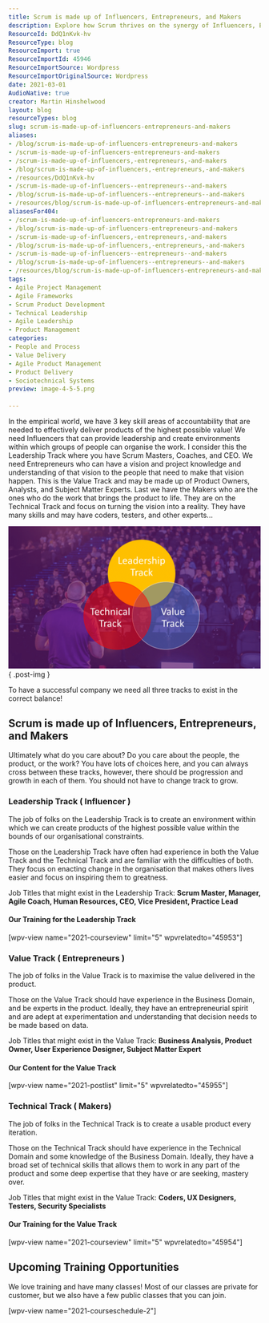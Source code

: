 ```yaml
---
title: Scrum is made up of Influencers, Entrepreneurs, and Makers
description: Explore how Scrum thrives on the synergy of Influencers, Entrepreneurs, and Makers. Discover key roles and training for maximizing product value!
ResourceId: DdQ1nKvk-hv
ResourceType: blog
ResourceImport: true
ResourceImportId: 45946
ResourceImportSource: Wordpress
ResourceImportOriginalSource: Wordpress
date: 2021-03-01
AudioNative: true
creator: Martin Hinshelwood
layout: blog
resourceTypes: blog
slug: scrum-is-made-up-of-influencers-entrepreneurs-and-makers
aliases:
- /blog/scrum-is-made-up-of-influencers-entrepreneurs-and-makers
- /scrum-is-made-up-of-influencers-entrepreneurs-and-makers
- /scrum-is-made-up-of-influencers,-entrepreneurs,-and-makers
- /blog/scrum-is-made-up-of-influencers,-entrepreneurs,-and-makers
- /resources/DdQ1nKvk-hv
- /scrum-is-made-up-of-influencers--entrepreneurs--and-makers
- /blog/scrum-is-made-up-of-influencers--entrepreneurs--and-makers
- /resources/blog/scrum-is-made-up-of-influencers-entrepreneurs-and-makers
aliasesFor404:
- /scrum-is-made-up-of-influencers-entrepreneurs-and-makers
- /blog/scrum-is-made-up-of-influencers-entrepreneurs-and-makers
- /scrum-is-made-up-of-influencers,-entrepreneurs,-and-makers
- /blog/scrum-is-made-up-of-influencers,-entrepreneurs,-and-makers
- /scrum-is-made-up-of-influencers--entrepreneurs--and-makers
- /blog/scrum-is-made-up-of-influencers--entrepreneurs--and-makers
- /resources/blog/scrum-is-made-up-of-influencers-entrepreneurs-and-makers
tags:
- Agile Project Management
- Agile Frameworks
- Scrum Product Development
- Technical Leadership
- Agile Leadership
- Product Management
categories:
- People and Process
- Value Delivery
- Agile Product Management
- Product Delivery
- Sociotechnical Systems
preview: image-4-5-5.png

---
```

In the empirical world, we have 3 key skill areas of accountability that are needed to effectively deliver products of the highest possible value! We need Influencers that can provide leadership and create environments within which groups of people can organise the work. I consider this the Leadership Track where you have Scrum Masters, Coaches, and CEO. We need Entrepreneurs who can have a vision and project knowledge and understanding of that vision to the people that need to make that vision happen. This is the Value Track and may be made up of Product Owners, Analysts, and Subject Matter Experts. Last we have the Makers who are the ones who do the work that brings the product to life. They are on the Technical Track and focus on turning the vision into a reality. They have many skills and may have coders, testers, and other experts...

![](images/image-4-1280x720-4-4.png)
{ .post-img }

To have a successful company we need all three tracks to exist in the correct balance!

## Scrum is made up of Influencers, Entrepreneurs, and Makers

Ultimately what do you care about? Do you care about the people, the product, or the work? You have lots of choices here, and you can always cross between these tracks, however, there should be progression and growth in each of them. You should not have to change track to grow.

### Leadership Track ( Influencer )

The job of folks on the Leadership Track is to create an environment within which we can create products of the highest possible value within the bounds of our organisational constraints.

Those on the Leadership Track have often had experience in both the Value Track and the Technical Track and are familiar with the difficulties of both. They focus on enacting change in the organisation that makes others lives easier and focus on inspiring them to greatness.

Job Titles that might exist in the Leadership Track: **Scrum Master, Manager, Agile Coach, Human Resources, CEO, Vice President, Practice Lead**

#### **Our Training for the Leadership Track**

\[wpv-view name="2021-courseview" limit="5" wpvrelatedto="45953"\]

### Value Track ( Entrepreneurs )

The job of folks in the Value Track is to maximise the value delivered in the product.

Those on the Value Track should have experience in the Business Domain, and be experts in the product. Ideally, they have an entrepreneurial spirit and are adept at experimentation and understanding that decision needs to be made based on data.

Job Titles that might exist in the Value Track: **Business Analysis, Product Owner, User Experience Designer, Subject Matter Expert**

#### **Our Content for the Value Track**

\[wpv-view name="2021-postlist" limit="5" wpvrelatedto="45955"\]

### Technical Track ( Makers)

The job of folks in the Technical Track is to create a usable product every iteration.

Those on the Technical Track should have experience in the Technical Domain and some knowledge of the Business Domain. Ideally, they have a broad set of technical skills that allows them to work in any part of the product and some deep expertise that they have or are seeking, mastery over.

Job Titles that might exist in the Value Track: **Coders, UX Designers, Testers, Security Specialists**

#### **Our Training for the Value Track**

\[wpv-view name="2021-courseview" limit="5" wpvrelatedto="45954"\]

## **Upcoming Training Opportunities**

We love training and have many classes! Most of our classes are private for customer, but we also have a few public classes that you can join.

\[wpv-view name="2021-courseschedule-2"\]
